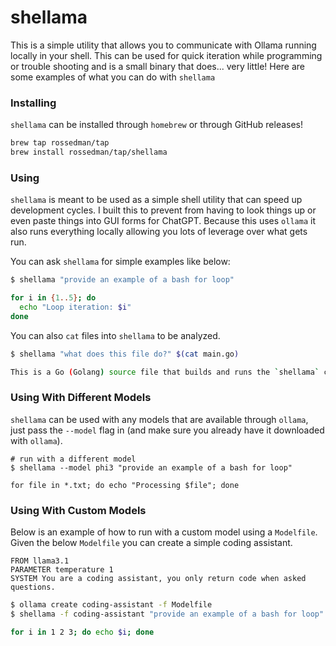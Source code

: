 # shellama

This is a simple utility that allows you to communicate with Ollama running locally in your shell. This can be used for quick iteration while programming or trouble shooting and is a small binary that does... very little! Here are some examples of what you can do with `shellama`

### Installing

`shellama` can be installed through `homebrew` or through GitHub releases!

```sh
brew tap rossedman/tap
brew install rossedman/tap/shellama
```

### Using

`shellama` is meant to be used as a simple shell utility that can speed up development cycles. I built this to prevent from having to look things up or even paste things into GUI forms for ChatGPT. Because this uses `ollama` it also runs everything locally allowing you lots of leverage over what gets run.

You can ask `shellama` for simple examples like below:

```sh
$ shellama "provide an example of a bash for loop"

for i in {1..5}; do
  echo "Loop iteration: $i"
done
```

You can also `cat` files into `shellama` to be analyzed.

```sh
$ shellama "what does this file do?" $(cat main.go)

This is a Go (Golang) source file that builds and runs the `shellama` command. The main function joins two strings (`version` and `commit`) with "+" in between using `strings.Join()`, then passes them to `cmd.Execute()` to run the shellama command.
```

### Using With Different Models

`shellama` can be used with any models that are available through `ollama`, just pass the `--model` flag in (and make sure you already have it downloaded with `ollama`).

```
# run with a different model
$ shellama --model phi3 "provide an example of a bash for loop"

for file in *.txt; do echo "Processing $file"; done
```

### Using With Custom Models

Below is an example of how to run with a custom model using a `Modelfile`. Given the below `Modelfile` you can create a simple coding assistant.

```
FROM llama3.1
PARAMETER temperature 1
SYSTEM You are a coding assistant, you only return code when asked questions.
```

```sh
$ ollama create coding-assistant -f Modelfile
$ shellama -f coding-assistant "provide an example of a bash for loop"

for i in 1 2 3; do echo $i; done
```